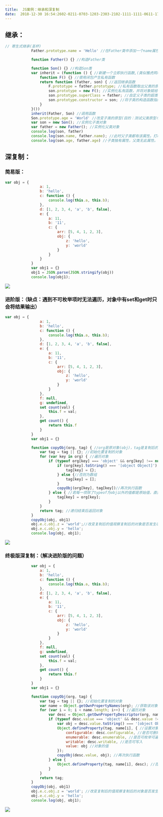 ```yaml
---
title:  JS案例：继承和深复制 
date:  2018-12-30 16:54:2602-0211-0703-1203-2303-2102-1111-1111-0611-1703-0504-2811-2311-0312-0211-28 
---
```

## 继承：

```javascript
// 寄生式继承(圣杯)
			Father.prototype.name = 'Hello' //在Father类中添加一个name属性

			function Father() {} //构造Father类

			function Son() {} //构造Son类
			var inherit = (function () { //新建一个立即执行函数,(类似雅虎网站的继承写法)
				function F() {} //使用闭包产生私有函数
				return function (father, son) { //返回继承函数
					F.prototype = father.prototype; //私有函数取出父类的原型
					son.prototype = new F(); //实例化私有函数，并将对象赋给子类的原型
					son.prototype.superClass = father; //自定义子类的超类等于父类
					son.prototype.constructor = son; //将子类的构造函数指向自己，否则是父类(因为原型链上的constructor是父类)
				}
			}())
			inherit(Father, Son) //调用函数
			Son.prototype.age = 'World' //改变子类的原型(目的：测试父类原型与子类原型是否绑定)
			var son = new Son(); //实例化子类对象
			var father = new Father(); //实例化父类对象
			console.log(son, father)
			console.log(son.name, father.name); //此时父子类都有该属性。打印(Hello Hello)
			console.log(son.age, father.age) //子类独有属性，父类无此属性。打印(World undefined)
```

## 深复制：

### 简易版：

```javascript
var obj = {
				a: 1,
				b: 'hello',
				c: function () {
					console.log(this.a, this.b);
				},
				d: [1, 2, 3, 4, 'a', 'b', false],
				e: {
					a: 11,
					b: '11',
					c: {
						arr: [5, 4, 1, 2, 3],
						obj: {
							z: 'hello',
							y: 'world'
						}
					}
				}
			}
			var obj1 = {}
			obj1 = JSON.parse(JSON.stringify(obj))
			console.log(obj1);
```

![](https://img-blog.csdnimg.cn/20181230173146272.jpg?x-oss-processimage/watermark,type_ZmFuZ3poZW5naGVpdGk,shadow_10,text_aHR0cHM6Ly9ibG9nLmNzZG4ubmV0L3RpbWVfX19fXw,size_16,color_FFFFFF,t_70)

### 进阶版：（缺点：遇到不可枚举项时无法遍历，对象中有set和get时只会将结果输出）

```javascript
var obj = {
				a: 1,
				b: 'hello',
				c: function () {
					console.log(this.a, this.b);
				},
				d: [1, 2, 3, 4, 'a', 'b', false],
				e: {
					a: 11,
					b: '11',
					c: {
						arr: [5, 4, 1, 2, 3],
						obj: {
							z: 'hello',
							y: 'world'
						}
					}
				},
				f: null,
				g: undefined,
				set count(val) {
					this.f = val;
				},
				get count() {
					return this.f
				}
			}
			var obj1 = {}

			function copyObj(org, tag) { //org是原对象(obj)，tag是复制后的对象(obj1)
				var tag = tag || {}; //初始化要复制的对象
				for (var key in org) { //遍历对象
					if (typeof org[key] === 'object' && org[key] !== null) { //若遍历的每一项非空且为对象，则为引用值，则继续下一步
						if (org[key].toString() === '[object Object]') {//若引用值.toString等于[object Object]，说明该值数据类型为对象
							tag[key] = {};
						} else {//否则为数组
							tag[key] = [];
						}
						copyObj(org[key], tag[key])//再次执行函数
					} else { //若每一项除了typeof为obj以外的值都是原始值，直接赋值即可
						tag[key] = org[key];
					}
				}
				return tag; //递归结束后返回对象
			}
			copyObj(obj, obj1)
			obj.e.c.obj.z = 'world';//改变复制后的值观察复制后的对象是否发生改变
			obj.e.c.obj.y = 'hello';
			console.log(obj, obj1);
```

![](https://img-blog.csdnimg.cn/20181230173201112.jpg?x-oss-processimage/watermark,type_ZmFuZ3poZW5naGVpdGk,shadow_10,text_aHR0cHM6Ly9ibG9nLmNzZG4ubmV0L3RpbWVfX19fXw,size_16,color_FFFFFF,t_70)

### 终极版深复制：（解决进阶版的问题）

```javascript
			var obj = {
				a: 1,
				b: 'hello',
				c: function () {
					console.log(this.a, this.b);
				},
				d: [1, 2, 3, 4, 'a', 'b', false],
				e: {
					a: 11,
					b: '11',
					c: {
						arr: [5, 4, 1, 2, 3],
						obj: {
							z: 'hello',
							y: 'world'
						}
					}
				},
				f: null,
				g: undefined,
				set count(val) {
					this.f = val;
				},
				get count() {
					return this.f
				}
			}
			var obj1 = {}

			function copyObj(org, tag) {
				var tag = tag || {}; //初始化要复制的对象
				var name = Object.getOwnPropertyNames(org); //获取该对象的属性名，以字符串数组返回
				for (var i = 0; i < name.length; i++) { //遍历对象
					var desc = Object.getOwnPropertyDescriptor(org, name[i]); //获取对象的属性描述对象，无引用关系，返回另一个对象，改变时原对象不发生变化(复制的关键)
					if (typeof desc.value === 'object' && desc.value !== null) { //若遍历的每一项非空且为对象，则为引用值，则进行下一步
						var obj = desc.value.toString() === '[object Object]' ? {} : []; //判断是数组还是对象
						Object.defineProperty(tag, name[i], { //设置对象属性值，前三个的值是返回true或false
							configurable: desc.configurable, //是否可删除可替换
							enumerable: desc.enumerable, //是否可枚举可遍历
							writable: desc.writable, //是否可写入
							value: obj //对象的值
						});
						copyObj(desc.value, obj); //再次执行函数
					} else {
						Object.defineProperty(tag, name[i], desc); //否则直接将该对象的属性值进行复制(原始值)
					}
				}
				return tag;
			}
			copyObj(obj, obj1)
			obj.e.c.obj.z = 'world'; //改变复制后的值观察复制后的对象是否发生改变
			obj.e.c.obj.y = 'hello';
			console.log(obj, obj1);
```

![](https://img-blog.csdnimg.cn/20181230174051591.jpg?x-oss-processimage/watermark,type_ZmFuZ3poZW5naGVpdGk,shadow_10,text_aHR0cHM6Ly9ibG9nLmNzZG4ubmV0L3RpbWVfX19fXw,size_16,color_FFFFFF,t_70)